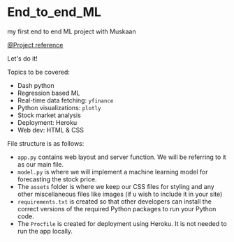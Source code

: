# End_to_end_ML
my first end to end ML project with Muskaan

[@Project reference](https://www.crio.do/projects/python-forecasting-stocks-dash/)

Let's do it!

Topics to be covered:
- Dash python
- Regression based ML
- Real-time data fetching: `yfinance` 
- Python visualizations: `plotly` 
- Stock market analysis 
- Deployment: Heroku
- Web dev: HTML & CSS

File structure is as follows:
- `app.py` contains web layout and server function. We will be referring to it as our main file.
- `model.py` is where we will implement a machine learning model for forecasting the stock price.
- The `assets` folder is where we keep our CSS files for styling and any other miscellaneous files like images (if u wish to include it in your site)
- `requirements.txt` is created so that other developers can install the correct versions of the required Python packages to run your Python code.
- The `Procfile` is created for deployment using Heroku. It is not needed to run the app locally.